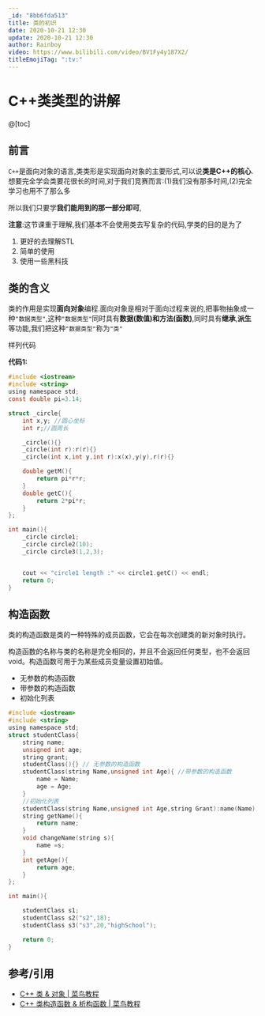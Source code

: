 ```yaml
---
_id: "8bb6fda513"
title: 类的初识
date: 2020-10-21 12:30
update: 2020-10-21 12:30
author: Rainboy
video: https://www.bilibili.com/video/BV1Fy4y187X2/
titleEmojiTag: ":tv:"
---
```


# C++类类型的讲解

@[toc]

## 前言


`C++`是面向对象的语言,类类形是实现面向对象的主要形式,可以说**类是C++的核心**.
想要完全学会类要花很长的时间,对于我们竞赛而言:(1)我们没有那多时间,(2)完全学习也用不了那么多

所以我们只要学**我们能用到的那一部分即可**,

**注意**:这节课重于理解,我们基本不会使用类去写复杂的代码,学类的目的是为了

1. 更好的去理解STL
2. 简单的使用
3. 使用一些黑科技

## 类的含义

类的作用是实现**面向对象**编程.面向对象是相对于面向过程来说的,把事物抽象成一种`"数据类型"`,这种`"数据类型"`同时具有**数据(数值)**和**方法(函数)**,同时具有**继承**,**派生**等功能,我们把这种`"数据类型"`称为`"类"`

样列代码

**代码1:**

```c
#include <iostream>
#include <string>
using namespace std;
const double pi=3.14;

struct _circle{
    int x,y; //圆心坐标
    int r;//圆周长

    _circle(){}
    _circle(int r):r(r){}
    _circle(int x,int y,int r):x(x),y(y),r(r){}

    double getM(){
        return pi*r*r;
    }
    double getC(){
        return 2*pi*r;
    }
};

int main(){
    _circle circle1;
    _circle circle2(10);
    _circle circle3(1,2,3);


    cout << "circle1 length :" << circle1.getC() << endl;
    return 0;
}
```

## 构造函数

类的构造函数是类的一种特殊的成员函数，它会在每次创建类的新对象时执行。

构造函数的名称与类的名称是完全相同的，并且不会返回任何类型，也不会返回 void。构造函数可用于为某些成员变量设置初始值。

 - 无参数的构造函数
 - 带参数的构造函数
 - 初始化列表

```c
#include <iostream>
#include <string>
using namespace std;
struct studentClass{
    string name;
    unsigned int age;
    string grant;
    studentClass(){} // 无参数的构造函数
    studentClass(string Name,unsigned int Age){ //带参数的构造函数
        name = Name;
        age = Age;
    }
    //初始化列表
    studentClass(string Name,unsigned int Age,string Grant):name(Name),age(Age),grant(Grant){}
    string getName(){
        return name;
    }
    void changeName(string s){
        name =s;
    }
    int getAge(){
        return age;
    }
};

int main(){

    studentClass s1;
    studentClass s2("s2",18);
    studentClass s3("s3",20,"highSchool");

    return 0;
}
```



## 参考/引用

- [C++ 类 & 对象 | 菜鸟教程](https://www.runoob.com/cplusplus/cpp-classes-objects.html)
- [C++ 类构造函数 & 析构函数 | 菜鸟教程](https://www.runoob.com/cplusplus/cpp-constructor-destructor.html)
